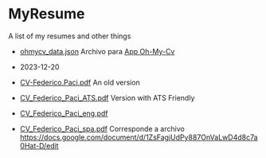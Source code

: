 # MyResume
A list of my resumes and other things

- [ohmycv_data.json](20231220-ohmycv_data.json) Archivo para [App Oh-My-Cv ](https://ohmycv.app/)


- 2023-12-20 
- [CV-Federico.Paci.pdf](20231220-CV-Federico.Paci.pdf) An old version
- [CV_Federico_Paci_ATS.pdf](20231220-CV_Federico_Paci_ATS.pdf) Version with ATS Friendly
- [CV_Federico_Paci_eng.pdf](20231220-CV_Federico_Paci_eng.pdf)
- [CV_Federico_Paci_spa.pdf](20231220-CV_Federico_Paci_spa.pdf) Corresponde a archivo https://docs.google.com/document/d/1ZsFagjUdPy887OnVaLwD4d8c7a0Hat-D/edit